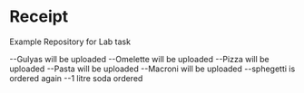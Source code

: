 # Receipt
Example Repository for Lab task


--Gulyas will be uploaded
--Omelette will be uploaded
--Pizza will be uploaded
--Pasta will be uploaded
--Macroni will be uploaded
--sphegetti is ordered again
--1 litre soda ordered


